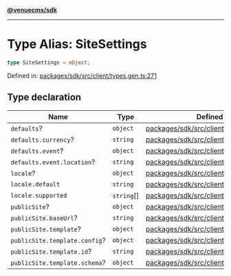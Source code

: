 [**@venuecms/sdk**](../Index.md)

***

# Type Alias: SiteSettings

```ts
type SiteSettings = object;
```

Defined in: [packages/sdk/src/client/types.gen.ts:271](https://github.com/venuecms/sdk/blob/bc8b8c4174423a3d8d92fe0cce4d46883acf7584/packages/sdk/src/client/types.gen.ts#L271)

## Type declaration

| Name | Type | Defined in |
| ------ | ------ | ------ |
| <a id="defaults"></a> `defaults`? | `object` | [packages/sdk/src/client/types.gen.ts:276](https://github.com/venuecms/sdk/blob/bc8b8c4174423a3d8d92fe0cce4d46883acf7584/packages/sdk/src/client/types.gen.ts#L276) |
| `defaults.currency`? | `string` | [packages/sdk/src/client/types.gen.ts:277](https://github.com/venuecms/sdk/blob/bc8b8c4174423a3d8d92fe0cce4d46883acf7584/packages/sdk/src/client/types.gen.ts#L277) |
| `defaults.event`? | `object` | [packages/sdk/src/client/types.gen.ts:278](https://github.com/venuecms/sdk/blob/bc8b8c4174423a3d8d92fe0cce4d46883acf7584/packages/sdk/src/client/types.gen.ts#L278) |
| `defaults.event.location`? | `string` | [packages/sdk/src/client/types.gen.ts:279](https://github.com/venuecms/sdk/blob/bc8b8c4174423a3d8d92fe0cce4d46883acf7584/packages/sdk/src/client/types.gen.ts#L279) |
| <a id="locale"></a> `locale`? | `object` | [packages/sdk/src/client/types.gen.ts:272](https://github.com/venuecms/sdk/blob/bc8b8c4174423a3d8d92fe0cce4d46883acf7584/packages/sdk/src/client/types.gen.ts#L272) |
| `locale.default` | `string` | [packages/sdk/src/client/types.gen.ts:273](https://github.com/venuecms/sdk/blob/bc8b8c4174423a3d8d92fe0cce4d46883acf7584/packages/sdk/src/client/types.gen.ts#L273) |
| `locale.supported` | `string`[] | [packages/sdk/src/client/types.gen.ts:274](https://github.com/venuecms/sdk/blob/bc8b8c4174423a3d8d92fe0cce4d46883acf7584/packages/sdk/src/client/types.gen.ts#L274) |
| <a id="publicsite"></a> `publicSite`? | `object` | [packages/sdk/src/client/types.gen.ts:282](https://github.com/venuecms/sdk/blob/bc8b8c4174423a3d8d92fe0cce4d46883acf7584/packages/sdk/src/client/types.gen.ts#L282) |
| `publicSite.baseUrl`? | `string` | [packages/sdk/src/client/types.gen.ts:283](https://github.com/venuecms/sdk/blob/bc8b8c4174423a3d8d92fe0cce4d46883acf7584/packages/sdk/src/client/types.gen.ts#L283) |
| `publicSite.template`? | `object` | [packages/sdk/src/client/types.gen.ts:284](https://github.com/venuecms/sdk/blob/bc8b8c4174423a3d8d92fe0cce4d46883acf7584/packages/sdk/src/client/types.gen.ts#L284) |
| `publicSite.template.config`? | `object` | [packages/sdk/src/client/types.gen.ts:286](https://github.com/venuecms/sdk/blob/bc8b8c4174423a3d8d92fe0cce4d46883acf7584/packages/sdk/src/client/types.gen.ts#L286) |
| `publicSite.template.id`? | `string` | [packages/sdk/src/client/types.gen.ts:285](https://github.com/venuecms/sdk/blob/bc8b8c4174423a3d8d92fe0cce4d46883acf7584/packages/sdk/src/client/types.gen.ts#L285) |
| `publicSite.template.schema`? | `object` | [packages/sdk/src/client/types.gen.ts:289](https://github.com/venuecms/sdk/blob/bc8b8c4174423a3d8d92fe0cce4d46883acf7584/packages/sdk/src/client/types.gen.ts#L289) |
